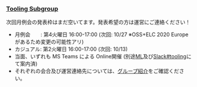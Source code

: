 ### [Tooling Subgroup](https://openchain-project.github.io/OpenChain-JWG/subgroups/tooling/)

次回月例会の発表枠はまだ空いてます。発表希望の方は運営にご連絡ください！

- 月例会　　: 第4火曜日 16:00-17:00 (次回: 10/27 ※OSS+ELC 2020 Europe があるため変更の可能性アリ)
- カジュアル: 第2火曜日 16:00-17:00 (次回: 10/13)  
- 当面、いずれも MS Teams による Online開催 (別途[ML](https://lists.openchainproject.org/g/japan-sg-tooling)及び[Slack#tooling](https://openchain-japanwg.slack.com/archives/CGHP86Y4T)にて案内済)   
- それぞれの会合及び運営連絡先については、[グループ紹介](https://openchain-project.github.io/OpenChain-JWG/subgroups/tooling/)をご確認ください。
